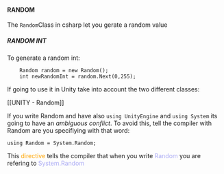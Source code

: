 #### RANDOM

The `Random`Class in csharp let you gerate a random value


##### RANDOM INT 

To generate a random int: 

```CSHARP
	Random random = new Random(); 
	int newRandomInt = random.Next(0,255); 
```

If going to use it in Unity take into account the two different classes: 

[[UNITY - Random]]

If you write Random and have also `using UnityEngine` and `using System` its going to have an _ambiguous conflict_. 
To avoid this, tell the compiler with Random are you specifiying with that word: 

```CSHARP
using Random = System.Random; 
```

This <span style="color:orange;">directive</span> tells the compiler that when you write <span style="color:ababf5;">Random</span> you are refering to <span style="color:ababf5;">System.Random</span> 